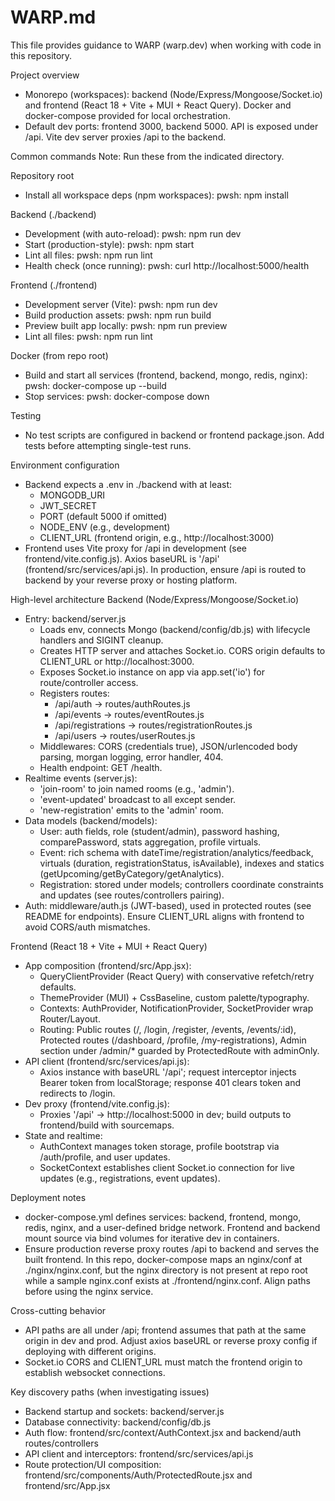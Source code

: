 # WARP.md

This file provides guidance to WARP (warp.dev) when working with code in this repository.

Project overview
- Monorepo (workspaces): backend (Node/Express/Mongoose/Socket.io) and frontend (React 18 + Vite + MUI + React Query). Docker and docker-compose provided for local orchestration.
- Default dev ports: frontend 3000, backend 5000. API is exposed under /api. Vite dev server proxies /api to the backend.

Common commands
Note: Run these from the indicated directory.

Repository root
- Install all workspace deps (npm workspaces):
  pwsh: npm install

Backend (./backend)
- Development (with auto-reload):
  pwsh: npm run dev
- Start (production-style):
  pwsh: npm start
- Lint all files:
  pwsh: npm run lint
- Health check (once running):
  pwsh: curl http://localhost:5000/health

Frontend (./frontend)
- Development server (Vite):
  pwsh: npm run dev
- Build production assets:
  pwsh: npm run build
- Preview built app locally:
  pwsh: npm run preview
- Lint all files:
  pwsh: npm run lint

Docker (from repo root)
- Build and start all services (frontend, backend, mongo, redis, nginx):
  pwsh: docker-compose up --build
- Stop services:
  pwsh: docker-compose down

Testing
- No test scripts are configured in backend or frontend package.json. Add tests before attempting single-test runs.

Environment configuration
- Backend expects a .env in ./backend with at least:
  - MONGODB_URI
  - JWT_SECRET
  - PORT (default 5000 if omitted)
  - NODE_ENV (e.g., development)
  - CLIENT_URL (frontend origin, e.g., http://localhost:3000)
- Frontend uses Vite proxy for /api in development (see frontend/vite.config.js). Axios baseURL is '/api' (frontend/src/services/api.js). In production, ensure /api is routed to backend by your reverse proxy or hosting platform.

High-level architecture
Backend (Node/Express/Mongoose/Socket.io)
- Entry: backend/server.js
  - Loads env, connects Mongo (backend/config/db.js) with lifecycle handlers and SIGINT cleanup.
  - Creates HTTP server and attaches Socket.io. CORS origin defaults to CLIENT_URL or http://localhost:3000.
  - Exposes Socket.io instance on app via app.set('io') for route/controller access.
  - Registers routes:
    - /api/auth → routes/authRoutes.js
    - /api/events → routes/eventRoutes.js
    - /api/registrations → routes/registrationRoutes.js
    - /api/users → routes/userRoutes.js
  - Middlewares: CORS (credentials true), JSON/urlencoded body parsing, morgan logging, error handler, 404.
  - Health endpoint: GET /health.
- Realtime events (server.js):
  - 'join-room' to join named rooms (e.g., 'admin').
  - 'event-updated' broadcast to all except sender.
  - 'new-registration' emits to the 'admin' room.
- Data models (backend/models):
  - User: auth fields, role (student/admin), password hashing, comparePassword, stats aggregation, profile virtuals.
  - Event: rich schema with dateTime/registration/analytics/feedback, virtuals (duration, registrationStatus, isAvailable), indexes and statics (getUpcoming/getByCategory/getAnalytics).
  - Registration: stored under models; controllers coordinate constraints and updates (see routes/controllers pairing).
- Auth: middleware/auth.js (JWT-based), used in protected routes (see README for endpoints). Ensure CLIENT_URL aligns with frontend to avoid CORS/auth mismatches.

Frontend (React 18 + Vite + MUI + React Query)
- App composition (frontend/src/App.jsx):
  - QueryClientProvider (React Query) with conservative refetch/retry defaults.
  - ThemeProvider (MUI) + CssBaseline, custom palette/typography.
  - Contexts: AuthProvider, NotificationProvider, SocketProvider wrap Router/Layout.
  - Routing: Public routes (/, /login, /register, /events, /events/:id), Protected routes (/dashboard, /profile, /my-registrations), Admin section under /admin/* guarded by ProtectedRoute with adminOnly.
- API client (frontend/src/services/api.js):
  - Axios instance with baseURL '/api'; request interceptor injects Bearer token from localStorage; response 401 clears token and redirects to /login.
- Dev proxy (frontend/vite.config.js):
  - Proxies '/api' → http://localhost:5000 in dev; build outputs to frontend/build with sourcemaps.
- State and realtime:
  - AuthContext manages token storage, profile bootstrap via /auth/profile, and user updates.
  - SocketContext establishes client Socket.io connection for live updates (e.g., registrations, event updates).

Deployment notes
- docker-compose.yml defines services: backend, frontend, mongo, redis, nginx, and a user-defined bridge network. Frontend and backend mount source via bind volumes for iterative dev in containers.
- Ensure production reverse proxy routes /api to backend and serves the built frontend. In this repo, docker-compose maps an nginx/conf at ./nginx/nginx.conf, but the nginx directory is not present at repo root while a sample nginx.conf exists at ./frontend/nginx.conf. Align paths before using the nginx service.

Cross-cutting behavior
- API paths are all under /api; frontend assumes that path at the same origin in dev and prod. Adjust axios baseURL or reverse proxy config if deploying with different origins.
- Socket.io CORS and CLIENT_URL must match the frontend origin to establish websocket connections.

Key discovery paths (when investigating issues)
- Backend startup and sockets: backend/server.js
- Database connectivity: backend/config/db.js
- Auth flow: frontend/src/context/AuthContext.jsx and backend/auth routes/controllers
- API client and interceptors: frontend/src/services/api.js
- Route protection/UI composition: frontend/src/components/Auth/ProtectedRoute.jsx and frontend/src/App.jsx

